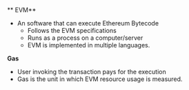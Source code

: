 ** EVM**

* An software that can execute Ethereum Bytecode
  * Follows the EVM specifications
  * Runs as a process on a computer/server
  * EVM is implemented in multiple languages.

**Gas**

* User invoking the transaction pays for the execution
* Gas is the unit in which EVM resource usage is measured. 




